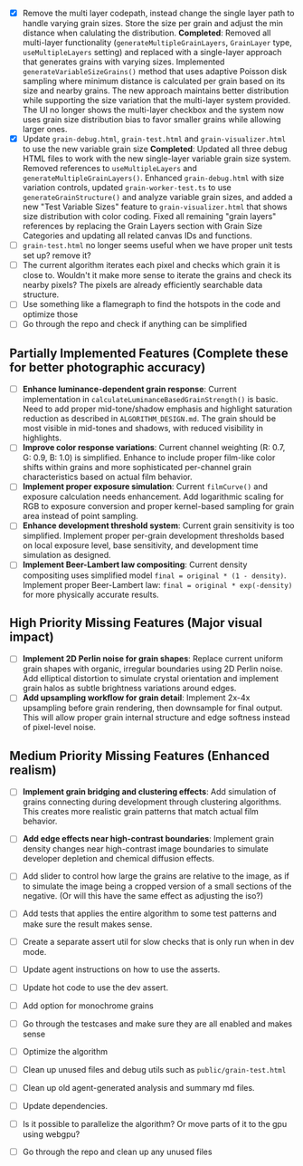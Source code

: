 - [x] Remove the multi layer codepath, instead change the single layer path to handle varying grain sizes. Store the size per grain and adjust the min distance when calulating the distribution. **Completed**: Removed all multi-layer functionality (`generateMultipleGrainLayers`, `GrainLayer` type, `useMultipleLayers` setting) and replaced with a single-layer approach that generates grains with varying sizes. Implemented `generateVariableSizeGrains()` method that uses adaptive Poisson disk sampling where minimum distance is calculated per grain based on its size and nearby grains. The new approach maintains better distribution while supporting the size variation that the multi-layer system provided. The UI no longer shows the multi-layer checkbox and the system now uses grain size distribution bias to favor smaller grains while allowing larger ones.
- [x] Update `grain-debug.html`, `grain-test.html` and `grain-visualizer.html` to use the new variable grain size **Completed**: Updated all three debug HTML files to work with the new single-layer variable grain size system. Removed references to `useMultipleLayers` and `generateMultipleGrainLayers()`. Enhanced `grain-debug.html` with size variation controls, updated `grain-worker-test.ts` to use `generateGrainStructure()` and analyze variable grain sizes, and added a new "Test Variable Sizes" feature to `grain-visualizer.html` that shows size distribution with color coding. Fixed all remaining "grain layers" references by replacing the Grain Layers section with Grain Size Categories and updating all related canvas IDs and functions.
- [ ] `grain-test.html` no longer seems useful when we have proper unit tests set up? remove it?
- [ ] The current algorithm iterates each pixel and checks which grain it is close to. Wouldn't it make more sense to iterate the grains and check its nearby pixels? The pixels are already efficiently searchable data structure.
- [ ] Use something like a flamegraph to find the hotspots in the code and optimize those
- [ ] Go through the repo and check if anything can be simplified

## Partially Implemented Features (Complete these for better photographic accuracy)

- [ ] **Enhance luminance-dependent grain response**: Current implementation in `calculateLuminanceBasedGrainStrength()` is basic. Need to add proper mid-tone/shadow emphasis and highlight saturation reduction as described in `ALGORITHM_DESIGN.md`. The grain should be most visible in mid-tones and shadows, with reduced visibility in highlights.
- [ ] **Improve color response variations**: Current channel weighting (R: 0.7, G: 0.9, B: 1.0) is simplified. Enhance to include proper film-like color shifts within grains and more sophisticated per-channel grain characteristics based on actual film behavior.
- [ ] **Implement proper exposure simulation**: Current `filmCurve()` and exposure calculation needs enhancement. Add logarithmic scaling for RGB to exposure conversion and proper kernel-based sampling for grain area instead of point sampling.
- [ ] **Enhance development threshold system**: Current grain sensitivity is too simplified. Implement proper per-grain development thresholds based on local exposure level, base sensitivity, and development time simulation as designed.
- [ ] **Implement Beer-Lambert law compositing**: Current density compositing uses simplified model `final = original * (1 - density)`. Implement proper Beer-Lambert law: `final = original * exp(-density)` for more physically accurate results.

## High Priority Missing Features (Major visual impact)

- [ ] **Implement 2D Perlin noise for grain shapes**: Replace current uniform grain shapes with organic, irregular boundaries using 2D Perlin noise. Add elliptical distortion to simulate crystal orientation and implement grain halos as subtle brightness variations around edges.
- [ ] **Add upsampling workflow for grain detail**: Implement 2x-4x upsampling before grain rendering, then downsample for final output. This will allow proper grain internal structure and edge softness instead of pixel-level noise.

## Medium Priority Missing Features (Enhanced realism)

- [ ] **Implement grain bridging and clustering effects**: Add simulation of grains connecting during development through clustering algorithms. This creates more realistic grain patterns that match actual film behavior.
- [ ] **Add edge effects near high-contrast boundaries**: Implement grain density changes near high-contrast image boundaries to simulate developer depletion and chemical diffusion effects.

- [ ] Add slider to control how large the grains are relative to the image, as if to simulate the image being a cropped version of a small sections of the negative. (Or will this have the same effect as adjusting the iso?)
- [ ] Add tests that applies the entire algorithm to some test patterns and make sure the result makes sense.
- [ ] Create a separate assert util for slow checks that is only run when in dev mode.
- [ ] Update agent instructions on how to use the asserts.
- [ ] Update hot code to use the dev assert.
- [ ] Add option for monochrome grains
- [ ] Go through the testcases and make sure they are all enabled and makes sense
- [ ] Optimize the algorithm
- [ ] Clean up unused files and debug utils such as `public/grain-test.html`
- [ ] Clean up old agent-generated analysis and summary md files.
- [ ] Update dependencies.
- [ ] Is it possible to parallelize the algorithm? Or move parts of it to the gpu using webgpu?
- [ ] Go through the repo and clean up any unused files

